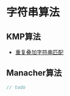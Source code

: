 # 字符串算法


## KMP算法
- [ 重复叠加字符串匹配 ](https://leetcode-cn.com/problems/repeated-string-match/)

## Manacher算法
```java
// todo

```